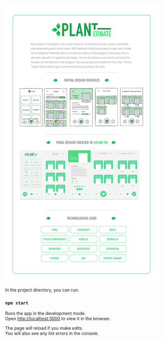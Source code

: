 <img src="https://raw.githubusercontent.com/denniswitzel/capstone-project/master/src/images/readme.jpg" alt="readme-image"/>


In the project directory, you can run:

### `npm start`

Runs the app in the development mode.<br />
Open [http://localhost:3000](http://localhost:3000) to view it in the browser.

The page will reload if you make edits.<br />
You will also see any lint errors in the console.

